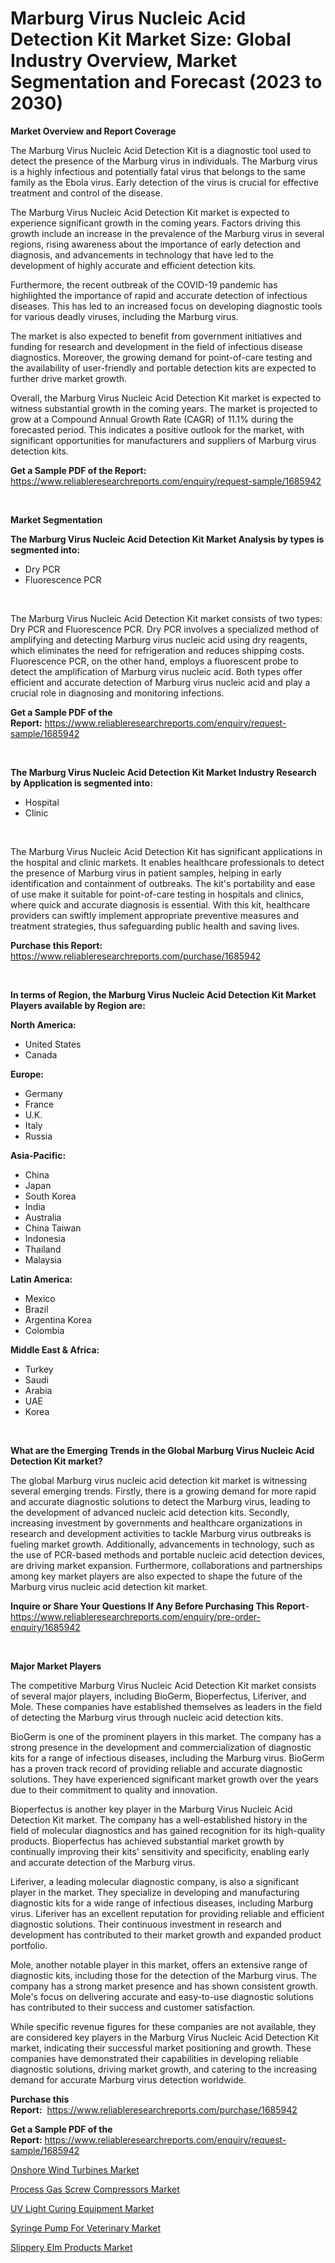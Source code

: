 <p><h1>Marburg Virus Nucleic Acid Detection Kit Market Size: Global Industry Overview, Market Segmentation and Forecast (2023 to 2030)</h1></p><p><strong>Market Overview and Report Coverage</strong></p>
<p><p>The Marburg Virus Nucleic Acid Detection Kit is a diagnostic tool used to detect the presence of the Marburg virus in individuals. The Marburg virus is a highly infectious and potentially fatal virus that belongs to the same family as the Ebola virus. Early detection of the virus is crucial for effective treatment and control of the disease.</p><p>The Marburg Virus Nucleic Acid Detection Kit market is expected to experience significant growth in the coming years. Factors driving this growth include an increase in the prevalence of the Marburg virus in several regions, rising awareness about the importance of early detection and diagnosis, and advancements in technology that have led to the development of highly accurate and efficient detection kits.</p><p>Furthermore, the recent outbreak of the COVID-19 pandemic has highlighted the importance of rapid and accurate detection of infectious diseases. This has led to an increased focus on developing diagnostic tools for various deadly viruses, including the Marburg virus.</p><p>The market is also expected to benefit from government initiatives and funding for research and development in the field of infectious disease diagnostics. Moreover, the growing demand for point-of-care testing and the availability of user-friendly and portable detection kits are expected to further drive market growth.</p><p>Overall, the Marburg Virus Nucleic Acid Detection Kit market is expected to witness substantial growth in the coming years. The market is projected to grow at a Compound Annual Growth Rate (CAGR) of 11.1% during the forecasted period. This indicates a positive outlook for the market, with significant opportunities for manufacturers and suppliers of Marburg virus detection kits.</p></p>
<p><strong>Get a Sample PDF of the Report:</strong> <a href="https://www.reliableresearchreports.com/enquiry/request-sample/1685942">https://www.reliableresearchreports.com/enquiry/request-sample/1685942</a></p>
<p>&nbsp;</p>
<p><strong>Market Segmentation</strong></p>
<p><strong>The Marburg Virus Nucleic Acid Detection Kit Market Analysis by types is segmented into:</strong></p>
<p><ul><li>Dry PCR</li><li>Fluorescence PCR</li></ul></p>
<p>&nbsp;</p>
<p><p>The Marburg Virus Nucleic Acid Detection Kit market consists of two types: Dry PCR and Fluorescence PCR. Dry PCR involves a specialized method of amplifying and detecting Marburg virus nucleic acid using dry reagents, which eliminates the need for refrigeration and reduces shipping costs. Fluorescence PCR, on the other hand, employs a fluorescent probe to detect the amplification of Marburg virus nucleic acid. Both types offer efficient and accurate detection of Marburg virus nucleic acid and play a crucial role in diagnosing and monitoring infections.</p></p>
<p><strong>Get a Sample PDF of the Report:</strong>&nbsp;<a href="https://www.reliableresearchreports.com/enquiry/request-sample/1685942">https://www.reliableresearchreports.com/enquiry/request-sample/1685942</a></p>
<p>&nbsp;</p>
<p><strong>The Marburg Virus Nucleic Acid Detection Kit Market Industry Research by Application is segmented into:</strong></p>
<p><ul><li>Hospital</li><li>Clinic</li></ul></p>
<p>&nbsp;</p>
<p><p>The Marburg Virus Nucleic Acid Detection Kit has significant applications in the hospital and clinic markets. It enables healthcare professionals to detect the presence of Marburg virus in patient samples, helping in early identification and containment of outbreaks. The kit's portability and ease of use make it suitable for point-of-care testing in hospitals and clinics, where quick and accurate diagnosis is essential. With this kit, healthcare providers can swiftly implement appropriate preventive measures and treatment strategies, thus safeguarding public health and saving lives.</p></p>
<p><strong>Purchase this Report:</strong>&nbsp; <a href="https://www.reliableresearchreports.com/purchase/1685942">https://www.reliableresearchreports.com/purchase/1685942</a></p>
<p>&nbsp;</p>
<p><strong>In terms of Region, the Marburg Virus Nucleic Acid Detection Kit Market Players available by Region are:</strong></p>
<p>
    <p> <strong> North America: </strong>
        <ul>
            <li>United States</li>
            <li>Canada</li>
        </ul>
        </p> 
    <p> <strong> Europe: </strong>
        <ul>
            <li>Germany</li>
            <li>France</li>
            <li>U.K.</li>
            <li>Italy</li>
            <li>Russia</li>
        </ul>
        </p> 
    <p> <strong> Asia-Pacific: </strong>
        <ul>
            <li>China</li>
            <li>Japan</li>
            <li>South Korea</li>
            <li>India</li>
            <li>Australia</li>
            <li>China Taiwan</li>
            <li>Indonesia</li>
            <li>Thailand</li>
            <li>Malaysia</li>
        </ul>
        </p> 
    <p> <strong> Latin America: </strong>
        <ul>
            <li>Mexico</li>
            <li>Brazil</li>
            <li>Argentina Korea</li>
            <li>Colombia</li>
        </ul>
        </p> 
    <p> <strong> Middle East & Africa: </strong>
        <ul>
            <li>Turkey</li>
            <li>Saudi</li>
            <li>Arabia</li>
            <li>UAE</li>
            <li>Korea</li>
        </ul>
    </p>
    </p>
<p>&nbsp;</p>
<p><strong>What are the Emerging Trends in the Global Marburg Virus Nucleic Acid Detection Kit market?</strong></p>
<p><p>The global Marburg virus nucleic acid detection kit market is witnessing several emerging trends. Firstly, there is a growing demand for more rapid and accurate diagnostic solutions to detect the Marburg virus, leading to the development of advanced nucleic acid detection kits. Secondly, increasing investment by governments and healthcare organizations in research and development activities to tackle Marburg virus outbreaks is fueling market growth. Additionally, advancements in technology, such as the use of PCR-based methods and portable nucleic acid detection devices, are driving market expansion. Furthermore, collaborations and partnerships among key market players are also expected to shape the future of the Marburg virus nucleic acid detection kit market.</p></p>
<p><strong>Inquire or Share Your Questions If Any Before Purchasing This Report</strong>- <a href="https://www.reliableresearchreports.com/enquiry/pre-order-enquiry/1685942">https://www.reliableresearchreports.com/enquiry/pre-order-enquiry/1685942</a></p>
<p>&nbsp;</p>
<p><strong>Major Market Players</strong></p>
<p><p>The competitive Marburg Virus Nucleic Acid Detection Kit market consists of several major players, including BioGerm, Bioperfectus, Liferiver, and Mole. These companies have established themselves as leaders in the field of detecting the Marburg virus through nucleic acid detection kits.</p><p>BioGerm is one of the prominent players in this market. The company has a strong presence in the development and commercialization of diagnostic kits for a range of infectious diseases, including the Marburg virus. BioGerm has a proven track record of providing reliable and accurate diagnostic solutions. They have experienced significant market growth over the years due to their commitment to quality and innovation.</p><p>Bioperfectus is another key player in the Marburg Virus Nucleic Acid Detection Kit market. The company has a well-established history in the field of molecular diagnostics and has gained recognition for its high-quality products. Bioperfectus has achieved substantial market growth by continually improving their kits' sensitivity and specificity, enabling early and accurate detection of the Marburg virus.</p><p>Liferiver, a leading molecular diagnostic company, is also a significant player in the market. They specialize in developing and manufacturing diagnostic kits for a wide range of infectious diseases, including Marburg virus. Liferiver has an excellent reputation for providing reliable and efficient diagnostic solutions. Their continuous investment in research and development has contributed to their market growth and expanded product portfolio.</p><p>Mole, another notable player in this market, offers an extensive range of diagnostic kits, including those for the detection of the Marburg virus. The company has a strong market presence and has shown consistent growth. Mole's focus on delivering accurate and easy-to-use diagnostic solutions has contributed to their success and customer satisfaction.</p><p>While specific revenue figures for these companies are not available, they are considered key players in the Marburg Virus Nucleic Acid Detection Kit market, indicating their successful market positioning and growth. These companies have demonstrated their capabilities in developing reliable diagnostic solutions, driving market growth, and catering to the increasing demand for accurate Marburg virus detection worldwide.</p></p>
<p><strong>Purchase this Report:</strong>&nbsp;&nbsp;<a href="https://www.reliableresearchreports.com/purchase/1685942">https://www.reliableresearchreports.com/purchase/1685942</a></p>
<p></p>
<p><strong>Get a Sample PDF of the Report:</strong>&nbsp;<a href="https://www.reliableresearchreports.com/enquiry/request-sample/1685942">https://www.reliableresearchreports.com/enquiry/request-sample/1685942</a></p>
<p><p><a href="https://medium.com/@danesanford_55006/onshore-wind-turbines-market-size-growth-forecast-2023-2030-c27a24193e1d">Onshore Wind Turbines Market</a></p><p><a href="https://www.linkedin.com/pulse/process-gas-screw-compressors-market-share-amp-new-trends/">Process Gas Screw Compressors Market</a></p><p><a href="https://medium.com/@henrywheeler53/uv-light-curing-equipment-market-size-growth-forecast-2023-2030-609798379e14">UV Light Curing Equipment Market</a></p><p><a href="https://github.com/merzlyukov93/Market-Research-Report-List-1/blob/main/syringe-pump-for-veterinary-market.md">Syringe Pump For Veterinary Market</a></p><p><a href="https://github.com/sofyaavrova/Market-Research-Report-List-1/blob/main/slippery-elm-products-market.md">Slippery Elm Products Market</a></p></p>